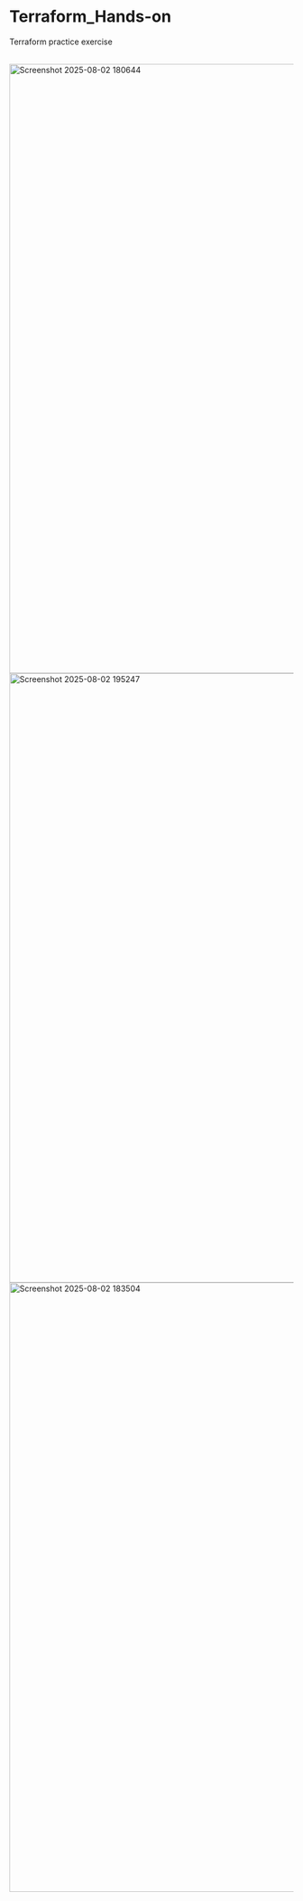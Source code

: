 # Terraform_Hands-on
Terraform practice exercise



<br>
<img width="1919" height="1079" alt="Screenshot 2025-08-02 180644" src="https://github.com/user-attachments/assets/a8ece083-ffd8-40fa-94ef-ab61256e4701" />
<br>
<img width="1919" height="1079" alt="Screenshot 2025-08-02 195247" src="https://github.com/user-attachments/assets/093d189b-0853-4777-bb6b-c0d5bdfeedff" />
<br>
<img width="1918" height="1079" alt="Screenshot 2025-08-02 183504" src="https://github.com/user-attachments/assets/1e49b38e-7eca-4b90-bbd6-cd038a5b3b2c" />
